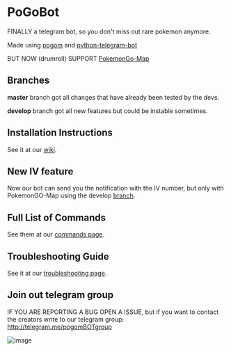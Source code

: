 
# PoGoBot

FINALLY a telegram bot, so you don't miss out rare pokemon anymore.

Made using [pogom](https://github.com/favll/pogom) and [python-telegram-bot](https://github.com/python-telegram-bot/python-telegram-bot)

BUT NOW (drumroll) SUPPORT [PokemonGo-Map](https://github.com/PokemonGoMap/PokemonGo-Map)

## Branches

**master** branch got all changes that have already been tested by the devs.

**develop** branch got all new features but could be instable sometimes.

## Installation Instructions

See it at our [wiki](https://github.com/eugenio412/PogomBOT/wiki).

## New IV feature

Now our bot can send you the notification with the IV number, but only with PokemonGO-Map using the develop [branch](https://github.com/PokemonGoMap/PokemonGo-Map).

## Full List of Commands

See them at our [commands page](https://github.com/eugenio412/PogomBOT/wiki/commands).


## Troubleshooting Guide

See it at our [troubleshooting page](https://github.com/eugenio412/PogomBOT/wiki/troubleshooting).

## Join out telegram group

IF YOU ARE REPORTING A BUG OPEN A ISSUE, but if you want to contact the creators write to our telegram group: http://telegram.me/pogomBOTgroup

![image](https://raw.githubusercontent.com/eugenio412/PogomBOT/master/images/pogobot.jpg)
